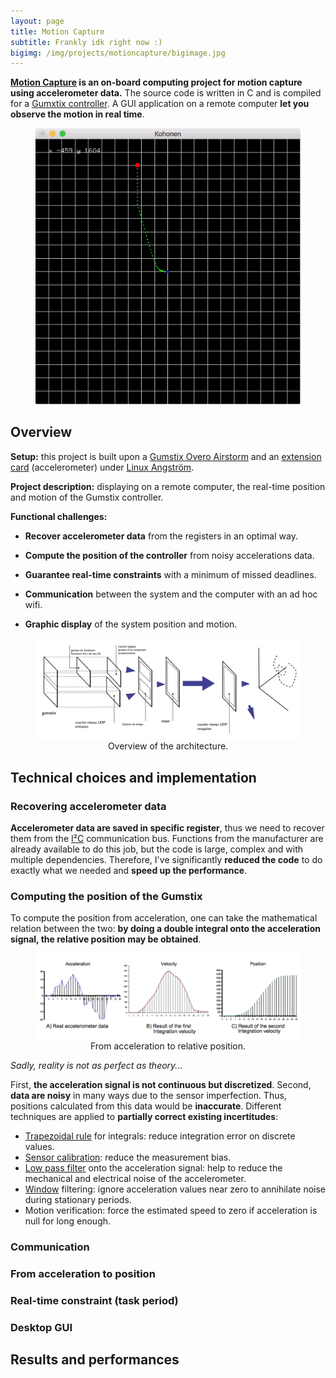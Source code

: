 ```yaml
---
layout: page
title: Motion Capture
subtitle: Frankly idk right now :)
bigimg: /img/projects/motioncapture/bigimage.jpg
---
```


**[Motion Capture](https://github.com/johan-gras/Motion-Capture) is an on-board computing project for motion capture using accelerometer data.**
The source code is written in C and is compiled for a [Gumxtix controller](https://www.gumstix.com/).
A GUI application on a remote computer **let you observe the motion in real time**.

<div style="text-align: center;">
	<figure>
	  <img src="/img/projects/motioncapture/gui.jpeg" alt="GUI application"/>
	</figure>
</div>

## Overview

**Setup:** this project is built upon a [Gumstix Overo Airstorm](https://store.gumstix.com/coms/overo-coms/overo-airstorm-y-com.html) and an [extension card](https://store.gumstix.com/development-boards/gallop43.html) (accelerometer) under [Linux Angström](http://www.angstrom-distribution.org/).

**Project description:** displaying on a remote computer, the real-time position and motion of the Gumstix controller.

**Functional challenges:**
- **Recover accelerometer data** from the registers in an optimal way.

- **Compute the position of the controller** from noisy accelerations data.

- **Guarantee real-time constraints** with a minimum of missed deadlines.

- **Communication** between the system and the computer with an ad hoc wifi.

- **Graphic display** of the system position and motion.


<div style="text-align: center;">
	<figure>
	  <img src="/img/projects/motioncapture/overview.png" alt="Overview of the architecture."/>
	  <figcaption>Overview of the architecture.</figcaption>
	</figure>
</div>

## Technical choices and implementation

### Recovering accelerometer data

**Accelerometer data are saved in specific register**, thus we need to recover them from the [I²C](https://en.wikipedia.org/wiki/I%C2%B2C) communication bus.
Functions from the manufacturer are already available to do this job, but the code is large, complex and with multiple dependencies.
Therefore, I've significantly **reduced the code** to do exactly what we needed and **speed up the performance**.

### Computing the position of the Gumstix

To compute the position from acceleration, one can take the mathematical relation between the two:
**by doing a double integral onto the acceleration signal, the relative position may be obtained**.

<div style="text-align: center;">
	<figure>
	  <img src="/img/projects/motioncapture/integral.png" alt="From acceleration to relative position."/>
	  <figcaption>From acceleration to relative position.</figcaption>
	</figure>
</div>

*Sadly, reality is not as perfect as theory...*

First, **the acceleration signal is not continuous but discretized**.
Second, **data are noisy** in many ways due to the sensor imperfection.
Thus, positions calculated from this data would be **inaccurate**.
Different techniques are applied to **partially correct existing incertitudes**:

- [Trapezoidal rule](https://en.wikipedia.org/wiki/Trapezoidal_rule) for integrals: reduce integration error on discrete values.
- [Sensor calibration](https://learn.adafruit.com/calibrating-sensors/why-calibrate): reduce the measurement bias.
- [Low pass filter](https://en.wikipedia.org/wiki/Low-pass_filter) onto the acceleration signal: help to reduce the mechanical and electrical noise of the accelerometer.
- [Window](https://en.wikipedia.org/wiki/Window_function) filtering: ignore acceleration values near zero to annihilate noise during stationary periods.
- Motion verification: force the estimated speed to zero if acceleration is null for long enough.


### Communication

### From acceleration to position

### Real-time constraint (task period)

### Desktop GUI

## Results and performances